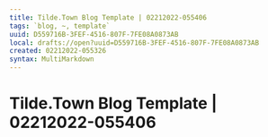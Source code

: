 ```yaml
---
title: Tilde.Town Blog Template | 02212022-055406
tags: `blog, ~, template`
uuid: D559716B-3FEF-4516-807F-7FE08A0873AB
local: drafts://open?uuid=D559716B-3FEF-4516-807F-7FE08A0873AB
created: 02212022-055326
syntax: MultiMarkdown
---
```

 # Tilde.Town Blog Template | 02212022-055406